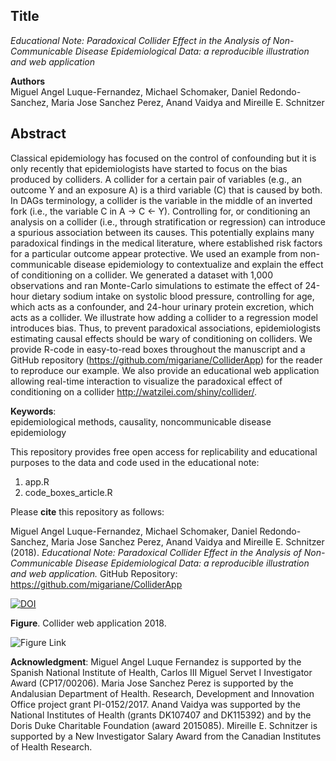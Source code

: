 ## Title
*Educational Note: Paradoxical Collider Effect in the Analysis of Non-Communicable Disease Epidemiological Data: a reproducible illustration and web application*   

**Authors**  
Miguel Angel Luque-Fernandez, Michael Schomaker, Daniel Redondo-Sanchez,
Maria Jose Sanchez Perez, Anand Vaidya and Mireille E. Schnitzer  

## Abstract

Classical epidemiology has focused on the control of confounding but it is only recently that epidemiologists have started to focus on the bias produced by colliders. A collider for a certain pair of variables (e.g., an outcome Y and an exposure A) is a third variable (C) that is caused by both. In DAGs terminology, a collider is the variable in the middle of an inverted fork (i.e., the variable C in A -> C <- Y). Controlling for, or conditioning an analysis on a collider (i.e., through stratification or regression) can introduce a spurious association between its causes. This potentially explains many paradoxical findings in the medical literature, where established risk factors for a particular outcome appear protective. We used an example from non-communicable disease epidemiology to contextualize and explain the effect of conditioning on a collider. We generated a dataset with 1,000 observations and ran Monte-Carlo simulations to estimate the effect of 24-hour dietary sodium intake on systolic blood pressure, controlling for age, which acts as a confounder, and 24-hour urinary protein excretion, which acts as a collider. We illustrate how adding a collider to a regression model introduces bias. Thus, to prevent paradoxical associations, epidemiologists estimating causal effects should be wary of conditioning on colliders. We provide R-code in easy-to-read boxes throughout the manuscript and a GitHub repository (https://github.com/migariane/ColliderApp) for the reader to reproduce our example. We also provide an educational web application allowing real-time interaction to visualize the paradoxical effect of conditioning on a collider http://watzilei.com/shiny/collider/.  

**Keywords**:  
epidemiological methods, causality, noncommunicable disease epidemiology  

This repository provides free open access for replicability and educational purposes to the data and code used in the educational note:  

1. app.R 
2. code_boxes_article.R  

Please **cite** this repository as follows:    

Miguel Angel Luque-Fernandez, Michael Schomaker, Daniel Redondo-Sanchez,
Maria Jose Sanchez Perez, Anand Vaidya and Mireille E. Schnitzer (2018). *Educational Note: Paradoxical Collider Effect in the Analysis of Non-Communicable Disease Epidemiological Data: a reproducible illustration and web application.* GitHub Repository: https://github.com/migariane/ColliderApp  


[![DOI](https://zenodo.org/badge/125421623.svg)](https://zenodo.org/badge/latestdoi/125421623)


**Figure**. Collider web application 2018.  

![Figure Link](https://github.com/migariane/ColliderApp/blob/master/Figure.png) 
 
**Acknowledgment**: 
Miguel Angel Luque Fernandez is supported by the Spanish National Institute of Health, Carlos III Miguel Servet I Investigator Award (CP17/00206). Maria Jose Sanchez Perez is supported by the Andalusian Department of Health. Research, Development and Innovation Office project grant PI-0152/2017. Anand Vaidya was supported by the National Institutes of Health (grants DK107407 and DK115392) and by the Doris Duke Charitable Foundation (award 2015085). Mireille E. Schnitzer is supported by a New Investigator Salary Award from the Canadian Institutes of Health Research.  

